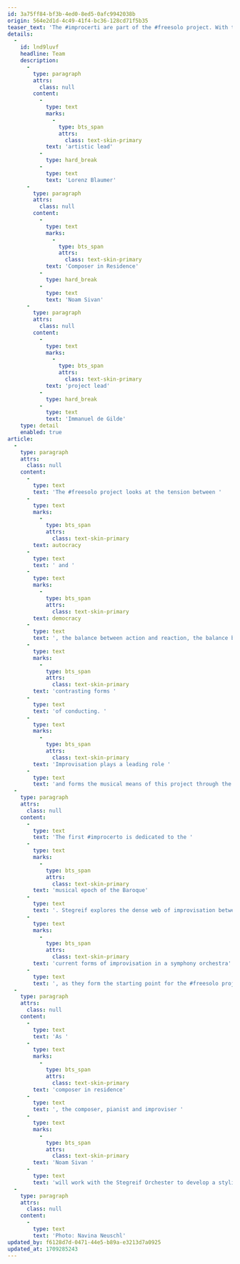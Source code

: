 ```yaml
---
id: 3a75ff84-bf3b-4ed0-8ed5-0afc9942038b
origin: 564e2d1d-4c49-41f4-bc36-128cd71f5b35
teaser_text: 'The #improcerti are part of the #freesolo project. With the #improcerti workshop concert series, the Stegreif Orchester scrutinises the "solo concerto" and the classical orchestral apparatus for its contrasting forms of conducting.'
details:
  -
    id: lnd9luvf
    headline: Team
    description:
      -
        type: paragraph
        attrs:
          class: null
        content:
          -
            type: text
            marks:
              -
                type: bts_span
                attrs:
                  class: text-skin-primary
            text: 'artistic lead'
          -
            type: hard_break
          -
            type: text
            text: 'Lorenz Blaumer'
      -
        type: paragraph
        attrs:
          class: null
        content:
          -
            type: text
            marks:
              -
                type: bts_span
                attrs:
                  class: text-skin-primary
            text: 'Composer in Residence'
          -
            type: hard_break
          -
            type: text
            text: 'Noam Sivan'
      -
        type: paragraph
        attrs:
          class: null
        content:
          -
            type: text
            marks:
              -
                type: bts_span
                attrs:
                  class: text-skin-primary
            text: 'project lead'
          -
            type: hard_break
          -
            type: text
            text: 'Immanuel de Gilde'
    type: detail
    enabled: true
article:
  -
    type: paragraph
    attrs:
      class: null
    content:
      -
        type: text
        text: 'The #freesolo project looks at the tension between '
      -
        type: text
        marks:
          -
            type: bts_span
            attrs:
              class: text-skin-primary
        text: autocracy
      -
        type: text
        text: ' and '
      -
        type: text
        marks:
          -
            type: bts_span
            attrs:
              class: text-skin-primary
        text: democracy
      -
        type: text
        text: ', the balance between action and reaction, the balance between loud demands and careful listening. To this end, the Stegreif Orchestra scrutinises the solo concerto and the classical orchestral apparatus for its '
      -
        type: text
        marks:
          -
            type: bts_span
            attrs:
              class: text-skin-primary
        text: 'contrasting forms '
      -
        type: text
        text: 'of conducting. '
      -
        type: text
        marks:
          -
            type: bts_span
            attrs:
              class: text-skin-primary
        text: 'Improvisation plays a leading role '
      -
        type: text
        text: 'and forms the musical means of this project through the development of individual solo to collaborative group improvisations.'
  -
    type: paragraph
    attrs:
      class: null
    content:
      -
        type: text
        text: 'The first #improcerto is dedicated to the '
      -
        type: text
        marks:
          -
            type: bts_span
            attrs:
              class: text-skin-primary
        text: 'musical epoch of the Baroque'
      -
        type: text
        text: '. Stegreif explores the dense web of improvisation between harmony-determining basso continuo and virtuoso cadenza. The constant wandering of the melody in different instruments and voice groups is linked with the question of leadership and the distribution of roles in a solo. Last but not least, #improcerto 1 will also deal with '
      -
        type: text
        marks:
          -
            type: bts_span
            attrs:
              class: text-skin-primary
        text: 'current forms of improvisation in a symphony orchestra'
      -
        type: text
        text: ', as they form the starting point for the #freesolo project.'
  -
    type: paragraph
    attrs:
      class: null
    content:
      -
        type: text
        text: 'As '
      -
        type: text
        marks:
          -
            type: bts_span
            attrs:
              class: text-skin-primary
        text: 'composer in residence'
      -
        type: text
        text: ', the composer, pianist and improviser '
      -
        type: text
        marks:
          -
            type: bts_span
            attrs:
              class: text-skin-primary
        text: 'Noam Sivan '
      -
        type: text
        text: 'will work with the Stegreif Orchester to develop a stylistic repertoire that is created in the moment and questions current musical practice.'
  -
    type: paragraph
    attrs:
      class: null
    content:
      -
        type: text
        text: 'Photo: Navina Neuschl'
updated_by: f6128d7d-0471-44e5-b89a-e3213d7a0925
updated_at: 1709285243
---
```

